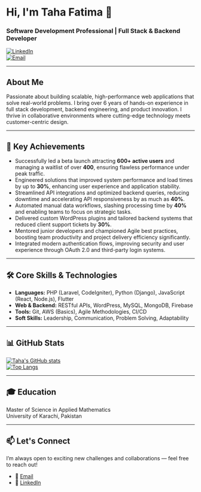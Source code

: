 # Hi, I'm Taha Fatima 👋  
### Software Development Professional | Full Stack & Backend Developer  

[![LinkedIn](https://img.shields.io/badge/-LinkedIn-blue?style=for-the-badge&logo=linkedin&logoColor=white)](https://www.linkedin.com/in/taha-fatima)  
[![Email](https://img.shields.io/badge/-Email-D14836?style=for-the-badge&logo=gmail&logoColor=white)](mailto:tahafatima95@gmail.com)

---

## About Me

Passionate about building scalable, high-performance web applications that solve real-world problems. I bring over 6 years of hands-on experience in full stack development, backend engineering, and product innovation. I thrive in collaborative environments where cutting-edge technology meets customer-centric design.

---

## 🚀 Key Achievements

- Successfully led a beta launch attracting **600+ active users** and managing a waitlist of over **400**, ensuring flawless performance under peak traffic.  
- Engineered solutions that improved system performance and load times by up to **30%**, enhancing user experience and application stability.  
- Streamlined API integrations and optimized backend queries, reducing downtime and accelerating API responsiveness by as much as **40%**.  
- Automated manual data workflows, slashing processing time by **40%** and enabling teams to focus on strategic tasks.  
- Delivered custom WordPress plugins and tailored backend systems that reduced client support tickets by **30%**.  
- Mentored junior developers and championed Agile best practices, boosting team productivity and project delivery efficiency significantly.  
- Integrated modern authentication flows, improving security and user experience through OAuth 2.0 and third-party login systems.  

---

## 🛠️ Core Skills & Technologies

- **Languages:** PHP (Laravel, CodeIgniter), Python (Django), JavaScript (React, Node.js), Flutter  
- **Web & Backend:** RESTful APIs, WordPress, MySQL, MongoDB, Firebase  
- **Tools:** Git, AWS (Basics), Agile Methodologies, CI/CD  
- **Soft Skills:** Leadership, Communication, Problem Solving, Adaptability  

---

## 📊 GitHub Stats

[![Taha's GitHub stats](https://github-readme-stats.vercel.app/api?username=tahafatima&show_icons=true&theme=radical)](https://github.com/tahafatima)  
[![Top Langs](https://github-readme-stats.vercel.app/api/top-langs/?username=tahafatima&layout=compact&theme=radical)](https://github.com/tahafatima)

---

## 🎓 Education

Master of Science in Applied Mathematics  
University of Karachi, Pakistan

---

## 📫 Let's Connect

I’m always open to exciting new challenges and collaborations — feel free to reach out!  

- 📧 [Email](mailto:tahafatima95@gmail.com)  
- 🔗 [LinkedIn](https://www.linkedin.com/in/taha-fatima)

